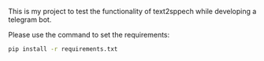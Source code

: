 This is my project to test the functionality of text2sppech while developing a telegram bot.

Please use the command to set the requirements:

```bash
pip install -r requirements.txt
```
